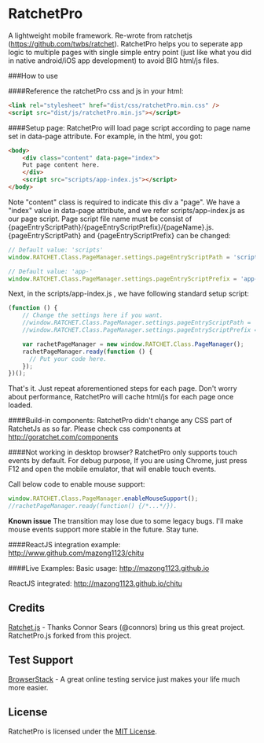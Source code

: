 # RatchetPro

A lightweight mobile framework. Re-wrote from ratchetjs (https://github.com/twbs/ratchet). 
RatchetPro helps you to seperate app logic to multiple pages with single simple entry point (just like what you did in native android/iOS app development) to avoid BIG html/js files.

###How to use

####Reference the ratchetPro css and js in your html:
```html
<link rel="stylesheet" href="dist/css/ratchetPro.min.css" />
<script src="dist/js/ratchetPro.min.js"></script>
```

####Setup page:
RatchetPro will load page script according to page name set in data-page attribute. For example, in the html, you got:
```html
<body>
    <div class="content" data-page="index">
    Put page content here.
    </div>
    <script src="scripts/app-index.js"></script>
</body>
```
Note "content" class is required to indicate this div a "page". We have a "index" value in data-page attribute, and we refer scripts/app-index.js as our page script. Page script file name must be consist of {pageEntryScriptPath}/{pageEntryScriptPrefix}/{pageName}.js. {pageEntryScriptPath} and {pageEntryScriptPrefix} can be changed:
```javascript
// Default value: 'scripts'
window.RATCHET.Class.PageManager.settings.pageEntryScriptPath = 'scripts'

// Default value: 'app-'
window.RATCHET.Class.PageManager.settings.pageEntryScriptPrefix = 'app-' 
```

Next, in the scripts/app-index.js , we have following standard setup script:
```javascript
(function () {
    // Change the settings here if you want.
    //window.RATCHET.Class.PageManager.settings.pageEntryScriptPath = 'scripts'
    //window.RATCHET.Class.PageManager.settings.pageEntryScriptPrefix = 'app-' 

    var rachetPageManager = new window.RATCHET.Class.PageManager();
    rachetPageManager.ready(function () {
      // Put your code here.
    });
})();
```
That's it. Just repeat aforementioned steps for each page. Don't worry about performance, RatchetPro will cache html/js for each page once loaded.

####Build-in components:
RatchetPro didn't change any CSS part of RatchetJs as so far. Please check css components at http://goratchet.com/components

####Not working in desktop browser?
RatchetPro only supports touch events by default. For debug purpose, If you are using Chrome, just press F12 and open the mobile emulator, that will enable touch events.

Call below code to enable mouse support:
```javascript
window.RATCHET.Class.PageManager.enableMouseSupport();
//rachetPageManager.ready(function() {/*...*/}).
```
**Known issue** The transition may lose due to some legacy bugs. I'll make mouse events support more stable in the future. Stay tune.

####ReactJS integration example:
http://www.github.com/mazong1123/chitu

####Live Examples:
Basic usage: http://mazong1123.github.io

ReactJS integrated: http://mazong1123.github.io/chitu
## Credits
[Ratchet.js](https://github.com/twbs/ratchet) - Thanks Connor Sears (@connors) bring us this great project. RatchetPro.js forked from this project.

## Test Support
[BrowserStack](http://www.browserstack.com/) - A great online testing service just makes your life much more easier.

## License

RatchetPro is licensed under the [MIT License](http://opensource.org/licenses/MIT).
